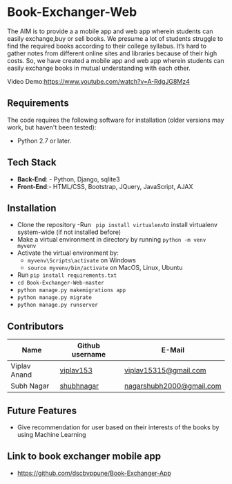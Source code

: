 # Book-Exchanger-Web


The AIM is to provide a a mobile app and web app wherein students can easily exchange,buy or sell books.
We presume a lot of students struggle to find the required books according to their college syllabus. It’s hard to gather notes from different online sites and libraries because of their high costs.
So, we have created a mobile app and web app wherein students can easily exchange books in mutual understanding with each other.

Video Demo:https://www.youtube.com/watch?v=A-RdgJG8Mz4


## Requirements

The code requires the following software for installation (older versions may
work, but haven't been tested):

* Python 2.7 or later.

## Tech Stack
* **Back-End**: - Python, Django, sqlite3
* **Front-End**:- HTML/CSS, Bootstrap, JQuery, JavaScript, AJAX


## Installation
- Clone the repository 
-Run ` pip install virtualenv`to install virtualenv system-wide (if not installed before)
- Make a virtual environment in directory by running ```python -m venv myvenv```
- Activate the virtual environment by:
  - ```myvenv\Scripts\activate``` on Windows
  - ```source myvenv/bin/activate``` on MacOS, Linux, Ubuntu
- Run ```pip install requirements.txt```
- ```cd Book-Exchanger-Web-master``` 
- ```python manage.py makemigrations app```
- ```python manage.py migrate```
- ```python manage.py runserver```

## Contributors

| Name              | Github username                                   | E-Mail                                                                |
| ----------------- | ------------------------------------------------- | --------------------------------------------------------------------- |
| Viplav Anand    | [viplav153](https://github.com/viplav153)| [viplav15315@gmail.com](mailto:viplav153@gmail.com)       |
| Subh Nagar   | [shubhnagar](https://github.com/shubhnagar)      | [nagarshubh2000@gmail.com](mailto:nagarshubh2000@gmail.com) 

## Future Features
* Give recommendation for user based on their interests of the books by using Machine Learning 

## Link to book exchanger mobile app
- https://github.com/dscbvppune/Book-Exchanger-App






